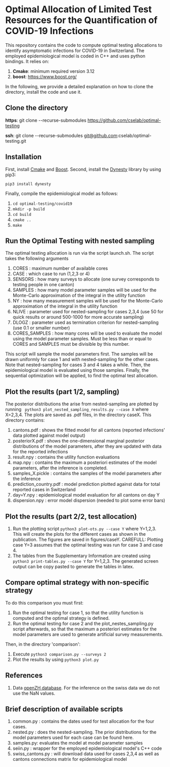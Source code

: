 # Optimal Allocation of Limited Test Resources for the Quantification of COVID-19 Infections

This repository contains the code to compute optimal testing allocations to identify asymptomatic infections for COVID-19 in Switzerland.
The employed epidemiological model is coded in C++ and uses python bindings. It relies on:

1. **Cmake**: minimum required version 3.12 
2. **boost**: https://www.boost.org/

In the following, we provide a detailed explanation on how to clone the directory, install the code and use it.

## Clone the directory

**https**: git clone --recurse-submodules https://github.com/cselab/optimal-testing

**ssh**: git clone --recurse-submodules git@github.com:cselab/optimal-testing.git

## Installation

First, install [Cmake](https://wwwcmake.org/) and [Boost](https://www.boost.org/).
Second, install the [Dynesty](https://dynesty.readthedocs.io/en/latest/) library by using pip3:

`pip3 install dynesty`

Finally, compile the epidemiological model as follows:

1. `cd optimal-testing/covid19`
2. `mkdir -p build`
3. `cd build`
4. `cmake ..`
5. `make`

## Run the Optimal Testing with nested sampling
The optimal testing allocation is run via the script launch.sh. The script takes the following arguments

1. CORES   : maximum number of available cores
2. CASE    : which case to run (1,2,3 or 4)
3. SENSORS : how many surveys to allocate (one survey corresponds to testing people in one canton)
4. SAMPLES : how many model parameter samples will be used for the Monte-Carlo approximation of the integral in the utility function
5. NY      : how many measurement samples will be used for the Monte-Carlo approximation of the integral in the utility function
6. NLIVE   : parameter used for nested-sampling for cases 2,3,4 (use 50 for quick results or around 500-1000 for more accurate sampling)
7. DLOGZ   : parameter used as termination criterion for nested-sampling (use 0.1 or smaller number)
8. CORES_SAMPLES   : how many cores will be used to evaluate the model using the model parameter samples. Must be less than or equal to CORES and SAMPLES must be divisible by this number.

This script will sample the model parameters first. The samples will be drawn uniformly for case 1 and with nested-sampling for the other cases.
Note that nested-sampling for cases 3 and 4 takes a while.
Then, the epidemiological model is evaluated using those samples.
Finally, the sequential optimization will be applied, to find the optimal test allocation.

## Plot the results (part 1/2, sampling)
The posterior distributions the arise from nested-sampling are plotted by running 
   ` python3 plot_nested_sampling_results.py --case X`
where X=2,3,4. The plots are saved as .pdf files, in the directory caseX. This directory contains:
1. cantons.pdf : shows the fitted model for all cantons (reported infections' data plotted against model output)
2. posteriorX.pdf : shows the one-dimensional marginal posterior distributions of the model parameters, after they are updated with data for the reported infections
3. result.npy : contains the utility function evaluations
4. map.npy : contains the maximum a posteriori estimates of the model parameters, after the inference is completed.
5. samples_X.pickle : contains the samples of the model parameters after the inference
6. prediction_country.pdf : model prediction plotted against data for total reported cases in Switzerland
7. day=Y.npy : epidemiological model evaluation for all cantons on day Y
8. dispersion.npy : error model dispersion (needed to plot some error bars) 

## Plot the results (part 2/2, test allocation)
1. Run the plotting script `python3 plot-ots.py --case Y` where Y=1,2,3. This will create the plots for the different cases as shown in the publication. The figures are saved in figures/caseY. CAREFULL: Plotting case Y=3 assumes that the optimal testing was run for case 3 and case 4.
2. The tables from the Supplementary Information are created using `python3 print-tables.py --case Y` for Y=1,2,3. The generated screen output can be copy pasted to generate the tables in latex.

## Compare optimal strategy with non-specific strategy
To do this comparison you must first:
1. Run the optimal testing for case 1, so that the utility function is computed and the optimal strategy is defined.
2. Run the optimal testing for case 2 and the plot_nestes_sampling.py script afterwards, so that the maximum a posteriori estimates for the model parameters are used to generate artificial survey measurements.

Then, in the directory 'comparison':
1. Execute `python3 comparison.py --surveys 2`
2. Plot the results by using `python3 plot.py`


## References
1. Data [openZH database](https://raw.githubusercontent.com/daenuprobst/covid19-cases-switzerland/master/covid19_cases_switzerland_openzh.csv). For the inference on the swiss data we do not use the NaN values.


## Brief description of available scripts
1. common.py : contains the dates used for test allocation for the four cases.
2. nested.py : does the nested-sampling. The prior distributions for the model parameters used for each case can be found here.
3. samples.py: evaluates the model at model parameter samples
4. seiin.py  : wrapper for the employed epidemiological model's C++ code
5. swiss_cantons.py : will download data used for cases 2,3,4 as well as cantons connections matrix for epidemiological model
